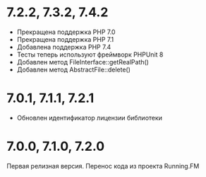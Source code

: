 7.2.2, 7.3.2, 7.4.2
===================
* Прекращена поддержка PHP 7.0
* Прекращена поддержка PHP 7.1
* Добавлена поддержка PHP 7.4
* Тесты теперь используют фреймворк PHPUnit 8
* Добавлен метод FileInterface::getRealPath()
* Добавлен метод AbstractFile::delete()

7.0.1, 7.1.1, 7.2.1
===================
* Обновлен идентификатор лицензии библиотеки

7.0.0, 7.1.0, 7.2.0
===================
Первая релизная версия. Перенос кода из проекта Running.FM